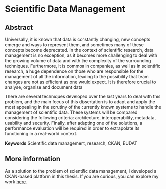 # Scientific Data Management

## Abstract 

Universally, it is known that data is constantly changing, new concepts emerge and ways to represent them, and sometimes many of these concepts become deprecated. In the context of scientific research, data management is no exception, as it becomes more challenging to deal with the growing volume of data and with the complexity of the surrounding techniques. Furthermore, it is common in companies, as well as in scientific research, a huge dependence on those who are responsible for the management of all the information, leading to the possibility that team changes are not as efficient as one would expect. It is therefore crucial to analyse, organise and document data.

There are several techniques developed over the last years to deal with this problem, and the main focus of this dissertation is to adapt and apply the most appealing in the scrutiny of the currently known systems to handle the management of scientific data. These systems will be compared considering the following criteria: architecture, interoperability, metadata, usability and security. Finally, after adapting one of the solutions, a performance evaluation will be required in order to extrapolate its functioning in a real-world context.

**Keywords** Scientific data management, research, CKAN, EUDAT

## More information

As a solution to the problem of scientific data management, I developed a CKAN-based platform in this thesis.
If you are curious, you can explore my work [here](https://github.com/priest110/ckan).
